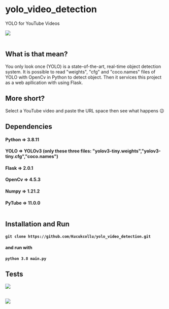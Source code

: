 # yolo_video_detection
YOLO for YouTube Videos

![](https://github.com/Kucukcollu/yolo_video_detection/blob/master/adds/how_to_4.gif)<br></br>

## What is that mean?
You only look once (YOLO) is a state-of-the-art, real-time object detection system. It is possible to read "weights",  "cfg" and "coco.names" files of YOLO with OpenCv in Python to detect object. Then it services this project as a web apllication with using Flask.

## More short?
Select a YouTube video and paste the URL space then see what happens :wink:	

## Dependencies
#### Python => 3.8.11
#### YOLO => YOLOv3 (only these three files: "yolov3-tiny.weights","yolov3-tiny.cfg","coco.names")
#### Flask => 2.0.1
#### OpenCv => 4.5.3
#### Numpy => 1.21.2
#### PyTube => 11.0.0<br></br>

## Installation and Run
#### `git clone https://github.com/Kucukcollu/yolo_video_detection.git`
#### and run with
#### `python 3.8 main.py`

## Tests
![](https://github.com/Kucukcollu/yolo_video_detection/blob/master/adds/how_to_3.gif)<br></br>

![](https://github.com/Kucukcollu/yolo_video_detection/blob/master/adds/how_to_2.gif)<br></br>
